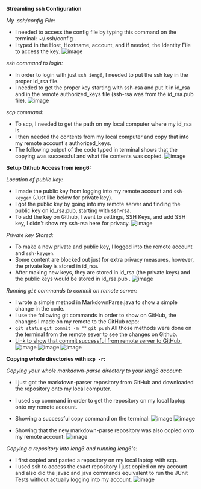 **Streamling ssh Configuration**

_My .ssh/config File:_
* I needed to access the config file by typing this command on the terminal: ~:/.ssh/config .
* I typed in the Host, Hostname, account, and if needed, the Identity File to access the key.
![image](https://user-images.githubusercontent.com/103149284/167310603-dc075ffb-16d3-4f9e-b645-0d4a037d402b.png)

_ssh command to login:_
* In order to login with just `ssh ieng6`, I needed to put the ssh key in the proper id_rsa file.
* I needed to get the proper key starting with ssh-rsa and put it in id_rsa and in the remote authorized_keys file (ssh-rsa was from the id_rsa.pub file).
![image](https://user-images.githubusercontent.com/103149284/167344927-6a09fc21-a731-4a82-b7ed-de9452cb7245.png)

_scp command:_
* To scp, I needed to get the path on my local computer where my id_rsa is.
* I then needed the contents from my local computer and copy that into my remote account's authorized_keys.
* The following output of the code typed in terminal shows that the copying was successful and what file contents was copied.
![image](https://user-images.githubusercontent.com/103149284/167477247-c12b6761-e266-4662-a769-51b41d71a5be.png)
 

**Setup Github Access from ieng6:**

_Location of public key:_
* I made the public key from logging into my remote account and `ssh-keygen` (Just like below for private key).
* I got the public key by going into my remote server and finding the public key on id_rsa.pub, starting with ssh-rsa.
* To add the key on Github, I went to settings, SSH Keys, and add SSH key, I didn't show my ssh-rsa here for privacy.
![image](https://user-images.githubusercontent.com/103149284/167480453-1911af09-24f4-4c7f-9525-c667504bb131.png)

_Private key Stored:_
* To make a new private and public key, I logged into the remote account and `ssh-keygen`.
* Some content are blocked out just for extra privacy measures, however, the private key is stored in id_rsa.
* After making new keys, they are stored in id_rsa (the private keys) and the public keys would be stored in id_rsa.pub .
![image](https://user-images.githubusercontent.com/103149284/167479729-d811d538-e860-4882-a730-b936a439dc49.png)

_Running `git` commands to commit on remote server:_
* I wrote a simple method in MarkdownParse.java to show a simple change in the code.
* I use the following git commands in order to show on GitHub, the changes I made on my remote to the GitHub repo:
* `git status` `git commit -m ""` `git push` All those methods were done on the terminal from the remote sever to see the changes on Github.
* [Link to show that commit successful from remote server to GitHub.](https://github.com/evprado849/markdown-parser/commit/060ad3688221f275c54318f2aada0a9b34db65f2)
![image](https://user-images.githubusercontent.com/103149284/167491069-b6182fc0-b2ec-4962-8be6-b012d852789a.png)
![image](https://user-images.githubusercontent.com/103149284/167520793-78fc09d5-7cfe-493d-80af-c0d2dabe8db7.png)
![image](https://user-images.githubusercontent.com/103149284/167520787-923e96d7-ae1b-4f3d-afd8-c83f18935c5f.png)


**Copying whole directories with `scp -r`:**

_Copying your whole markdown-parse directory to your ieng6
account:_ 
* I just got the markdown-parser repository from GitHub and downloaded the repository onto my local computer.
* I used `scp` command in order to get the repository on my local laptop onto my remote account.
* Showing a successful copy command on the terminal:
![image](https://user-images.githubusercontent.com/103149284/167501832-c4208dff-ad12-47d6-8e5b-cb1b4a08246e.png)
![image](https://user-images.githubusercontent.com/103149284/167502742-0e97858a-381a-4e9d-9723-4ce9bee543cb.png)

* Showing that the new markdown-parse repository was also copied onto my remote account:
![image](https://user-images.githubusercontent.com/103149284/167502035-a4bc8bfc-b03a-4034-917f-4316cf2322ed.png)

_Copying a repository into ieng6 and running ieng6's:_
* I first copied and pasted a repository on my local laptop with scp.
* I used ssh to access the exact repository I just copied on my account and also did the javac and java commands equivalent to run the JUnit Tests without actually logging into my account.
![image](https://user-images.githubusercontent.com/103149284/167729718-ddba3ce4-7cac-436a-a3d4-33843d766e7f.png)
